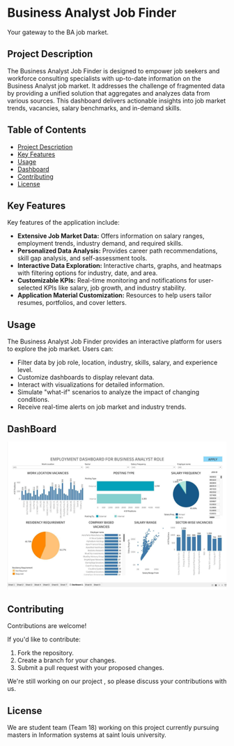 #   Business Analyst Job Finder

 Your gateway to the BA job market.

##   Project Description

The Business Analyst Job Finder is designed to empower job seekers and workforce consulting specialists with up-to-date information on the Business Analyst job market. It addresses the challenge of fragmented data by providing a unified solution that aggregates and analyzes data from various sources. This dashboard delivers actionable insights into job market trends, vacancies, salary benchmarks, and in-demand skills.

##   Table of Contents

* [Project Description](#project-description)
* [Key Features](#key-features)
* [Usage](#usage)
* [Dashboard](#dashboard)
* [Contributing](#contributing)
* [License](#license)

##   Key Features

Key features of the application include:

* **Extensive Job Market Data:** Offers information on salary ranges, employment trends, industry demand, and required skills.
* **Personalized Data Analysis:** Provides career path recommendations, skill gap analysis, and self-assessment tools.
* **Interactive Data Exploration:** Interactive charts, graphs, and heatmaps with filtering options for industry, date, and area.
* **Customizable KPIs:** Real-time monitoring and notifications for user-selected KPIs like salary, job growth, and industry stability.
* **Application Material Customization:** Resources to help users tailor resumes, portfolios, and cover letters.

##   Usage

The Business Analyst Job Finder provides an interactive platform for users to explore the job market. Users can:

* Filter data by job role, location, industry, skills, salary, and experience level.
* Customize dashboards to display relevant data.
* Interact with visualizations for detailed information.
* Simulate "what-if" scenarios to analyze the impact of changing conditions.
* Receive real-time alerts on job market and industry trends.

## DashBoard 
![Screenshot of dashboard Image](dashboard.png)

## Contributing

Contributions are welcome!

If you'd like to contribute:

1.  Fork the repository.
2.  Create a branch for your changes.
3.  Submit a pull request with your proposed changes.

We're still working on our project , so please discuss your contributions with us.

## License
We are student team (Team 18) working on this project currently pursuing masters in Information systems at saint louis university.

